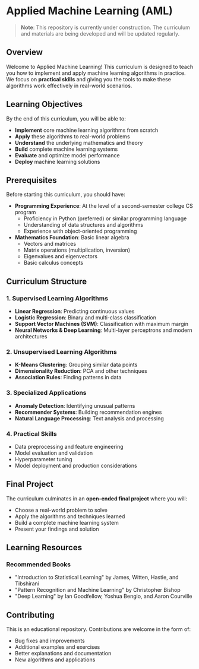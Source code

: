 # Applied Machine Learning (AML)

> **Note**: This repository is currently under construction. The curriculum and materials are being developed and will be updated regularly.

## Overview

Welcome to Applied Machine Learning! This curriculum is designed to teach you how to implement and apply machine learning algorithms in practice. We focus on **practical skills** and giving you the tools to make these algorithms work effectively in real-world scenarios.

## Learning Objectives

By the end of this curriculum, you will be able to:

- **Implement** core machine learning algorithms from scratch
- **Apply** these algorithms to real-world problems
- **Understand** the underlying mathematics and theory
- **Build** complete machine learning systems
- **Evaluate** and optimize model performance
- **Deploy** machine learning solutions

## Prerequisites

Before starting this curriculum, you should have:

- **Programming Experience**: At the level of a second-semester college CS program
  - Proficiency in Python (preferred) or similar programming language
  - Understanding of data structures and algorithms
  - Experience with object-oriented programming
- **Mathematics Foundation**: Basic linear algebra
  - Vectors and matrices
  - Matrix operations (multiplication, inversion)
  - Eigenvalues and eigenvectors
  - Basic calculus concepts

## Curriculum Structure

### 1. **Supervised Learning Algorithms**
- **Linear Regression**: Predicting continuous values
- **Logistic Regression**: Binary and multi-class classification
- **Support Vector Machines (SVM)**: Classification with maximum margin
- **Neural Networks & Deep Learning**: Multi-layer perceptrons and modern architectures

### 2. **Unsupervised Learning Algorithms**
- **K-Means Clustering**: Grouping similar data points
- **Dimensionality Reduction**: PCA and other techniques
- **Association Rules**: Finding patterns in data

### 3. **Specialized Applications**
- **Anomaly Detection**: Identifying unusual patterns
- **Recommender Systems**: Building recommendation engines
- **Natural Language Processing**: Text analysis and processing

### 4. **Practical Skills**
- Data preprocessing and feature engineering
- Model evaluation and validation
- Hyperparameter tuning
- Model deployment and production considerations

## Final Project

The curriculum culminates in an **open-ended final project** where you will:

- Choose a real-world problem to solve
- Apply the algorithms and techniques learned
- Build a complete machine learning system
- Present your findings and solution

## Learning Resources

### Recommended Books
- "Introduction to Statistical Learning" by James, Witten, Hastie, and Tibshirani
- "Pattern Recognition and Machine Learning" by Christopher Bishop
- "Deep Learning" by Ian Goodfellow, Yoshua Bengio, and Aaron Courville

## Contributing

This is an educational repository. Contributions are welcome in the form of:

- Bug fixes and improvements
- Additional examples and exercises
- Better explanations and documentation
- New algorithms and applications
